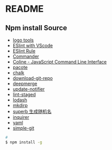 # README

## Npm install Source

- [logo tools](https://www.npmjs.com/package/figlet)
- [ESlint with VScode](https://marketplace.visualstudio.com/items?itemName=dbaeumer.vscode-eslint)
- [ESlint Rule](http://eslint.cn/docs/rules/)
- [Commander](https://www.npmjs.com/package/commander)
- [Coline - JavaScript Command Line Interface](https://www.npmjs.com/package/coline)
- [pacote](https://www.npmjs.com/package/pacote)
- [chalk](https://www.npmjs.com/package/chalk)
- [download-git-repo](https://www.npmjs.com/package/download-git-repo)
- [deepmerge](https://www.npmjs.com/package/deepmerge)
- [update-notifier](https://www.npmjs.com/package/update-notifier)
- [lint-staged](https://www.npmjs.com/package/lint-staged)
- [lodash](https://www.npmjs.com/package/lodash)
- [mkdirp](https://www.npmjs.com/package/mkdirp)
- [superb 生成随机名](https://www.npmjs.com/package/superb)
- [inquirer](https://www.npmjs.com/package/inquirer)
- [yaml](https://www.npmjs.com/package/yaml)
- [simple-git](https://www.npmjs.com/package/simple-git)
```sh
#
$ npm install -g
```